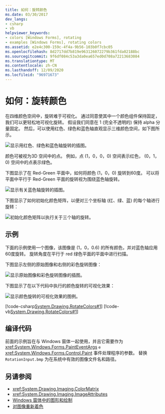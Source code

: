 ```yaml
---
title: 如何：旋转颜色
ms.date: 03/30/2017
dev_langs:
- csharp
- vb
helpviewer_keywords:
- colors [Windows Forms], rotating
- examples [Windows Forms], rotating colors
ms.assetid: e2e4c300-159c-4f4a-9b56-103b0f7cbc05
ms.openlocfilehash: 8d2717dd7b819e963126072279b361fda02188bc
ms.sourcegitcommit: 9f6df084c53a3da0ea657ed0d708a72213683084
ms.translationtype: MT
ms.contentlocale: zh-CN
ms.lasthandoff: 12/09/2020
ms.locfileid: "96971673"
---
```

# <a name="how-to-rotate-colors"></a>如何：旋转颜色
在四维颜色空间中，旋转难于可视化。 通过同意使其中一个颜色组件保持固定，我们可以更轻松地可视化旋转。 假设我们同意在 1 (完全不透明的) 保持 alpha 分量固定。 然后，可以使用红色、绿色和蓝色轴直观显示三维颜色空间，如下图所示。  
  
 ![显示用红色、绿色和蓝色轴旋转的插图。](./media/how-to-rotate-colors/rotation-red-green-blue-axes.gif)  
  
 颜色可被视为3D 空间中的点。 例如，点 (1，0，0，0) 空间表示红色， (0，1，0) 空间中的点表示绿色。  
  
 下图显示了在 Red-Green 平面中，如何将颜色 (1，0，0) 旋转到60度。 可以将平面中平行于 Red-Green 平面的旋转视为围绕蓝色轴旋转。  
  
 ![显示有关蓝色轴旋转的插图。](./media/how-to-rotate-colors/rotation-about-blue-axis.gif)  
  
 下图显示了如何初始化颜色矩阵，以便对三个坐标轴 (红、绿、蓝) 的每个轴进行旋转：  
  
 ![初始化颜色矩阵以执行关于三个轴的旋转。](./media/how-to-rotate-colors/rotation-about-three-axes.gif)  
  
## <a name="example"></a>示例  
 下面的示例使用一个图像，该图像是 (1，0，0.6) 的所有颜色，并对蓝色轴应用60度旋转。 旋转角度在平行于 red 绿色平面的平面中进行扫描。  
  
 下图显示左侧的原始图像和右侧的彩色旋转图像：  
  
 ![显示原始图像和彩色旋转图像的插图。](./media/how-to-rotate-colors/original-color-rotated-images.png)  
  
 下图显示了在以下代码中执行的颜色旋转的可视化效果：
  
 ![显示颜色旋转的可视化效果的图例。](./media/how-to-rotate-colors/visualization-color-rotation.gif)  
  
 [!code-csharp[System.Drawing.RotateColors#1](~/samples/snippets/csharp/VS_Snippets_Winforms/System.Drawing.RotateColors/CS/Form1.cs#1)]
 [!code-vb[System.Drawing.RotateColors#1](~/samples/snippets/visualbasic/VS_Snippets_Winforms/System.Drawing.RotateColors/VB/Form1.vb#1)]  
  
## <a name="compiling-the-code"></a>编译代码  
 前面的示例旨在与 Windows 窗体一起使用，并且它需要作为 <xref:System.Windows.Forms.PaintEventArgs> `e` <xref:System.Windows.Forms.Control.Paint> 事件处理程序的参数。 替换 `RotationInput.bmp` 为在系统中有效的图像文件名和路径。  
  
## <a name="see-also"></a>另请参阅

- <xref:System.Drawing.Imaging.ColorMatrix>
- <xref:System.Drawing.Imaging.ImageAttributes>
- [Windows 窗体中的图形和绘制](graphics-and-drawing-in-windows-forms.md)
- [对图像重新着色](recoloring-images.md)
